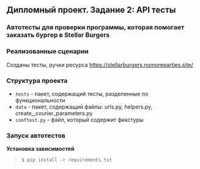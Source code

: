 ## Дипломный проект. Задание 2: API тесты

### Автотесты для проверки программы, которая помогает заказать бургер в Stellar Burgers

### Реализованные сценарии

Созданы тесты, ручки ресурса https://stellarburgers.nomoreparties.site/


### Структура проекта

- `tests` - пакет, содержащий тесты, разделенные по функциональности
- `data` - пакет, содержащий файлы: urls.py, helpers.py, create,_courier_parameters.py
- `conftest.py` - файл, который содержит фикстуры


### Запуск автотестов

**Установка зависимостей**

> `$ pip install -r requirements.txt`

